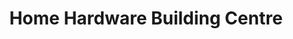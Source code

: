 ---
title: "Home Hardware Building Centre"
url: /sudbury/home-hardware-building-centre/
shop: doityourself
---